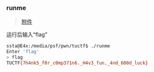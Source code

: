 ### runme

> [附件](./runme)

运行后输入“flag”

```bash
ssta@E4x:/media/psf/pwn/tuctf$ ./runme 
Enter 'flag'
> flag
TUCTF{7h4nk5_f0r_c0mp371n6._H4v3_fun,_4nd_600d_luck}
```

